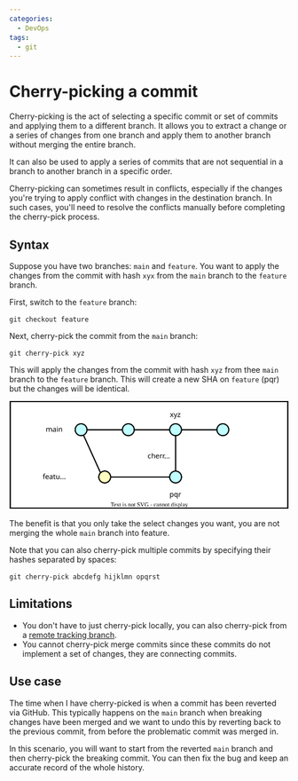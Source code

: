 ```yaml
---
categories:
  - DevOps
tags:
  - git
---
```


# Cherry-picking a commit

Cherry-picking is the act of selecting a specific commit or set of commits and applying them to a different branch. It allows you to extract a change or a series of changes from one branch and apply them to another branch without merging the entire branch.

It can also be used to apply a series of commits that are not sequential in a branch to another branch in a specific order.

Cherry-picking can sometimes result in conflicts, especially if the changes you're trying to apply conflict with changes in the destination branch. In such cases, you'll need to resolve the conflicts manually before completing the cherry-pick process.

## Syntax

Suppose you have two branches: `main` and `feature`. You want to apply the changes from the commit with hash `xyx` from the `main` branch to the `feature` branch.

First, switch to the `feature` branch:

```
git checkout feature
```

Next, cherry-pick the commit from the `main` branch:

```
git cherry-pick xyz
```

This will apply the changes from the commit with hash `xyz` from thee `main` branch to the `feature` branch. This will create a new SHA on `feature` (pqr) but the changes will be identical.

![](/_img/cherry-pick.svg)

The benefit is that you only take the select changes you want, you are not merging the whole `main` branch into feature.

Note that you can also cherry-pick multiple commits by specifying their hashes separated by spaces:

```
git cherry-pick abcdefg hijklmn opqrst
```

## Limitations

- You don't have to just cherry-pick locally, you can also cherry-pick from a [remote tracking branch](/DevOps/Git/Remote_tracking_branches.md).
- You cannot cherry-pick merge commits since these commits do not implement a set of changes, they are connecting commits.

## Use case

The time when I have cherry-picked is when a commit has been reverted via GitHub. This typically happens on the `main` branch when breaking changes have been merged and we want to undo this by reverting back to the previous commit, from before the problematic commit was merged in.

In this scenario, you will want to start from the reverted `main` branch and then cherry-pick the breaking commit. You can then fix the bug and keep an accurate record of the whole history.
